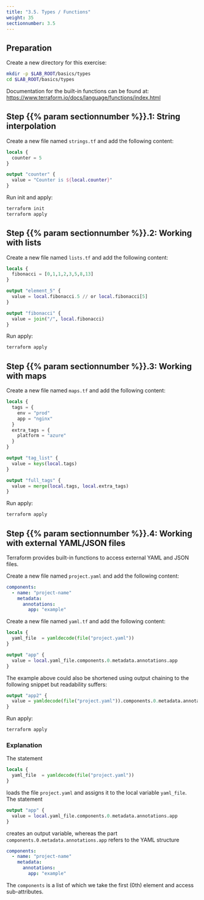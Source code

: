 ```yaml
---
title: "3.5. Types / Functions"
weight: 35
sectionnumber: 3.5
---
```



## Preparation

Create a new directory for this exercise:

```bash
mkdir -p $LAB_ROOT/basics/types
cd $LAB_ROOT/basics/types
```

Documentation for the built-in functions can be found at:
https://www.terraform.io/docs/language/functions/index.html


## Step {{% param sectionnumber %}}.1: String interpolation

Create a new file named `strings.tf` and add the following content:

```terraform
locals {
  counter = 5
}

output "counter" {
  value = "Counter is ${local.counter}"
}
```

Run init and apply:

```bash
terraform init
terraform apply
```


## Step {{% param sectionnumber %}}.2: Working with lists

Create a new file named `lists.tf` and add the following content:

```terraform
locals {
  fibonacci = [0,1,1,2,3,5,8,13]
}

output "element_5" {
  value = local.fibonacci.5 // or local.fibonacci[5]
}

output "fibonacci" {
  value = join("/", local.fibonacci)
}
```

Run apply:

```bash
terraform apply
```


## Step {{% param sectionnumber %}}.3: Working with maps

Create a new file named `maps.tf` and add the following content:

```terraform
locals {
  tags = {
    env = "prod"
    app = "nginx"
  }
  extra_tags = {
    platform = "azure"
  }
}

output "tag_list" {
  value = keys(local.tags)
}

output "full_tags" {
  value = merge(local.tags, local.extra_tags)
}
```

Run apply:

```bash
terraform apply
```


## Step {{% param sectionnumber %}}.4: Working with external YAML/JSON files

Terraform provides built-in functions to access external YAML and JSON files.

Create a new file named `project.yaml` and add the following content:

```yaml
components:
  - name: "project-name"
    metadata:
      annotations:
        app: "example"
```

Create a new file named `yaml.tf` and add the following content:

```terraform
locals {
  yaml_file  = yamldecode(file("project.yaml"))
}

output "app" {
  value = local.yaml_file.components.0.metadata.annotations.app
}
```

The example above could also be shortened using output chaining to the following snippet
but readability suffers:

```terraform
output "app2" {
  value = yamldecode(file("project.yaml")).components.0.metadata.annotations.app
}
```

Run apply:

```bash
terraform apply
```

### Explanation
The statement

```terraform
locals {
  yaml_file  = yamldecode(file("project.yaml"))
}
```

loads the file `project.yaml` and assigns it to the local variable `yaml_file`.  
The statement

```terraform
output "app" {
  value = local.yaml_file.components.0.metadata.annotations.app
}
```
creates an output variable, whereas the part `components.0.metadata.annotations.app` refers to the YAML structure

```yaml
components:
  - name: "project-name"
    metadata:
      annotations:
        app: "example"
```

The `components` is a list of which we take the first (0th) element and access sub-attributes.
